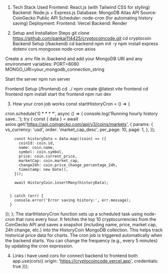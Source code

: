 1. Tech Stack Used
Frontend: React.js (with Tailwind CSS for styling)
Backend: Node.js + Express.js
Database: MongoDB Atlas
API Source: CoinGecko Public API
Scheduler: node-cron (for automating history saving)
Deployment:
Frontend: Vercel
Backend: Render

2. Setup and Installation Steps
git clone https://github.com/pankaj114425/cryptocoincode.git
cd cryptocoin
Backend Setup (/backend)
cd backend
npm init -y
npm install express dotenv cors mongoose node-cron axios

Create a .env file in /backend and add your MongoDB URI and any environment variables:
PORT=8080
MONGO_URI=your_mongodb_connection_string

Start the server
npm run server

Frontend Setup (/frontend)
cd ../
npm create @latest vite frontend
cd frontend
npm install
start the frontend
npm run dev



3. How your cron job works
const startHistoryCron = () => {
  
  cron.schedule('0 * * * *', async () => {
    console.log('Running hourly history save...');
      try {
        const { data } = await axios.get('https://api.coingecko.com/api/v3/coins/markets', {
          params: {
            vs_currency: 'usd',
            order: 'market_cap_desc',
            per_page: 10,
            page: 1,
          },
        });
    
        const historyData = data.map((coin) => ({
          coinId: coin.id,
          name: coin.name,
          symbol: coin.symbol,
          price: coin.current_price,
          marketCap: coin.market_cap,
          change24h: coin.price_change_percentage_24h,
          timestamp: new Date(),
        }));
        
        await HistoryCoin.insertMany(historyData);
    
      
      } catch (err) {
        console.error('Error saving history:', err.message);      
      }
  });
};
The startHistoryCron function sets up a scheduled task using node-cron that runs every hour.
 It fetches the top 10 cryptocurrencies from the CoinGecko API and saves a snapshot
  (including name, price, market cap, 24h change, etc.) into the HistoryCoin MongoDB collection.
   This helps track historical price data for charts. The cron job is triggered automatically when 
   the backend starts. You can change the frequency (e.g., every 5 minutes) by updating the cron expression.

4. Links
 i have used cors for connect backend to frontend both
app.use(cors({
  origin:  'https://cryptocoincode.vercel.app',
  credentials: true
}));



